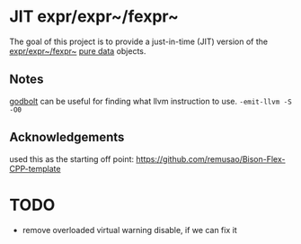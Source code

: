 JIT expr/expr~/fexpr~
===

The goal of this project is to provide a just-in-time (JIT) version of the
[expr/expr~/fexpr~](http://yadegari.org/expr/expr.html) [pure data](http://puredata.info/) objects.

Notes
---

[godbolt](https://godbolt.org/) can be useful for finding what llvm instruction to use.
`-emit-llvm -S -O0`

Acknowledgements
---

used this as the starting off point: https://github.com/remusao/Bison-Flex-CPP-template

TODO
===

* remove overloaded virtual warning disable, if we can fix it

